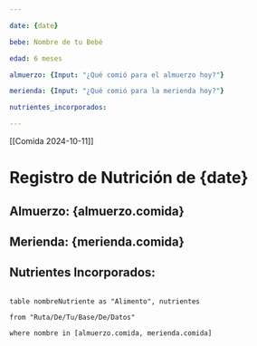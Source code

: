 ```yaml
---

date: {date}

bebe: Nombre de tu Bebé

edad: 6 meses

almuerzo: {Input: "¿Qué comió para el almuerzo hoy?"}

merienda: {Input: "¿Qué comió para la merienda hoy?"}

nutrientes_incorporados:

---
```

[[Comida 2024-10-11]]
# Registro de Nutrición de {date}

## Almuerzo: {almuerzo.comida}

## Merienda: {merienda.comida}

## Nutrientes Incorporados:

```dataview

table nombreNutriente as "Alimento", nutrientes

from "Ruta/De/Tu/Base/De/Datos"

where nombre in [almuerzo.comida, merienda.comida]